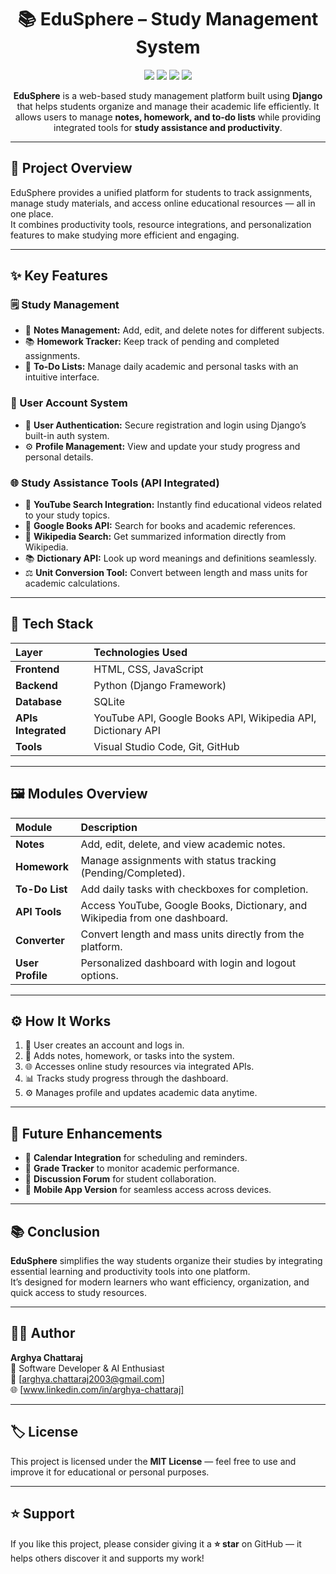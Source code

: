 <h1 align="center">📚 EduSphere – Study Management System</h1>

<p align="center">
  <img src="https://img.shields.io/badge/Framework-Django-darkgreen?style=for-the-badge&logo=django&logoColor=white" />
  <img src="https://img.shields.io/badge/Language-Python-yellow?style=for-the-badge&logo=python&logoColor=white" />
  <img src="https://img.shields.io/badge/Frontend-HTML%2C%20CSS%2C%20JS-blue?style=for-the-badge&logo=html5&logoColor=white" />
  <img src="https://img.shields.io/badge/Database-SQLite-lightgrey?style=for-the-badge&logo=sqlite&logoColor=white" />
</p>

<p align="center">
<b>EduSphere</b> is a web-based study management platform built using <b>Django</b> that helps students organize and manage their academic life efficiently.  
It allows users to manage <b>notes, homework, and to-do lists</b> while providing integrated tools for <b>study assistance and productivity</b>.
</p>

---

## 🚀 Project Overview

EduSphere provides a unified platform for students to track assignments, manage study materials, and access online educational resources — all in one place.  
It combines productivity tools, resource integrations, and personalization features to make studying more efficient and engaging.

---

## ✨ Key Features

### 🗒️ Study Management
- 📘 **Notes Management:** Add, edit, and delete notes for different subjects.  
- 📚 **Homework Tracker:** Keep track of pending and completed assignments.  
- 📝 **To-Do Lists:** Manage daily academic and personal tasks with an intuitive interface.  

### 🔐 User Account System
- 👤 **User Authentication:** Secure registration and login using Django’s built-in auth system.  
- ⚙️ **Profile Management:** View and update your study progress and personal details.

### 🌐 Study Assistance Tools (API Integrated)
- 🎥 **YouTube Search Integration:** Instantly find educational videos related to your study topics.  
- 📖 **Google Books API:** Search for books and academic references.  
- 🧠 **Wikipedia Search:** Get summarized information directly from Wikipedia.  
- 📚 **Dictionary API:** Look up word meanings and definitions seamlessly.  
- ⚖️ **Unit Conversion Tool:** Convert between length and mass units for academic calculations.

---

## 🧩 Tech Stack

| Layer | Technologies Used |
|:------|:------------------|
| **Frontend** | HTML, CSS, JavaScript |
| **Backend** | Python (Django Framework) |
| **Database** | SQLite |
| **APIs Integrated** | YouTube API, Google Books API, Wikipedia API, Dictionary API |
| **Tools** | Visual Studio Code, Git, GitHub |

---

## 🖼️ Modules Overview

| Module | Description |
|:--------|:-------------|
| **Notes** | Add, edit, delete, and view academic notes. |
| **Homework** | Manage assignments with status tracking (Pending/Completed). |
| **To-Do List** | Add daily tasks with checkboxes for completion. |
| **API Tools** | Access YouTube, Google Books, Dictionary, and Wikipedia from one dashboard. |
| **Converter** | Convert length and mass units directly from the platform. |
| **User Profile** | Personalized dashboard with login and logout options. |

---

## ⚙️ How It Works

1. 👤 User creates an account and logs in.  
2. 🧾 Adds notes, homework, or tasks into the system.  
3. 🌐 Accesses online study resources via integrated APIs.  
4. 📊 Tracks study progress through the dashboard.  
5. ⚙️ Manages profile and updates academic data anytime.

---

## 🧾 Future Enhancements

- 📆 **Calendar Integration** for scheduling and reminders.  
- 🧮 **Grade Tracker** to monitor academic performance.  
- 💬 **Discussion Forum** for student collaboration.  
- 📱 **Mobile App Version** for seamless access across devices.

---

## 📚 Conclusion

**EduSphere** simplifies the way students organize their studies by integrating essential learning and productivity tools into one platform.  
It’s designed for modern learners who want efficiency, organization, and quick access to study resources.

---

## 👨‍💻 Author

**Arghya Chattaraj**  
💼 Software Developer & AI Enthusiast  
📧 [arghya.chattaraj2003@gmail.com]  
🌐 [www.linkedin.com/in/arghya-chattaraj] 

---

## 🏷️ License

This project is licensed under the **MIT License** — feel free to use and improve it for educational or personal purposes.

---

## ⭐ Support

If you like this project, please consider giving it a **⭐ star** on GitHub — it helps others discover it and supports my work!
